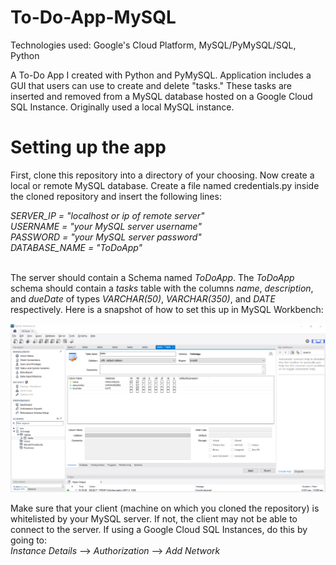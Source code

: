# To-Do-App-MySQL
Technologies used: Google's Cloud Platform, MySQL/PyMySQL/SQL, Python 

A To-Do App I created with Python and PyMySQL. Application includes a GUI that users can use to create and delete "tasks." These tasks are inserted and removed from a MySQL database hosted on a Google Cloud SQL Instance. Originally used a local MySQL instance.

# Setting up the app
First, clone this repository into a directory of your choosing.
Now create a local or remote MySQL database. Create a file named credentials.py inside the cloned repository and insert the following lines:<br>

<i>
SERVER_IP = "localhost or ip of remote server"<br>
USERNAME = "your MySQL server username"<br>
PASSWORD = "your MySQL server password"<br>
DATABASE_NAME = "ToDoApp"<br>
</i><br>

The server should contain a Schema named <i>ToDoApp</i>. The <i>ToDoApp</i> schema should contain a <i>tasks</i> table with the columns <i>name</i>, <i>description</i>, and <i>dueDate</i> of types <i>VARCHAR(50)</i>, <i>VARCHAR(350)</i>, and <i>DATE</i> respectively. Here is a snapshot of how to set this up in MySQL Workbench:

![Alt text](images/workbench.PNG?raw=true "Setting up database via MySQL Workbench")

Make sure that your client (machine on which you cloned the repository) is whitelisted by your MySQL server. If not, the client may not be able to connect to the server. If using a Google Cloud SQL Instances, do this by going to:<br>
<i>Instance Details</i> --> <i>Authorization</i> --> <i>Add Network</i>

